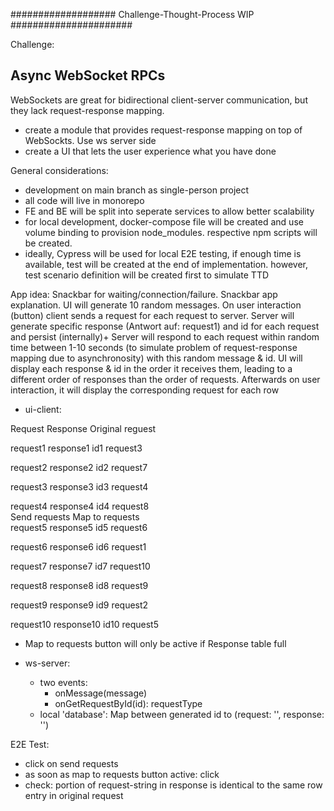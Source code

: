 ################### Challenge-Thought-Process WIP ######################

Challenge:
## Async WebSocket RPCs
WebSockets are great for bidirectional client-server communication, but they lack request-response mapping.
+ create a module that provides request-response mapping on top of WebSockts. Use ws server side
+ create a UI that lets the user experience what you have done

General considerations:
- development on main branch as single-person project
- all code will live in monorepo
- FE and BE will be split into seperate services to allow better scalability
- for local development, docker-compose file will be created and use volume binding to provision node_modules. respective npm scripts will be created.
- ideally, Cypress will be used for local E2E testing, if enough time is available, test will be created at the end of implementation.
  however, test scenario definition will be created first to simulate TTD


App idea:
Snackbar for waiting/connection/failure.
Snackbar app explanation.
UI will generate 10 random messages.
On user interaction (button) client sends a request for each request to server.
Server will generate specific response (Antwort auf: request1) and id for each request and persist (internally)+ Server will respond to each request within random time between 1-10 seconds (to simulate problem of request-response mapping due to asynchronosity) with this random message & id.
UI will display each response & id in the order it receives them, leading to a different order of responses than the order of requests.
Afterwards on user interaction, it will display the corresponding request for each row

- ui-client:

Request										      Response										Original reguest				
																								

request1										response1			id1							      request3				
																								
request2										response2			id2							      request7				
																								
request3										response3			id3							      request4				
																								
request4										response4			id4							      request8				
						Send requests										    Map to requests								
request5										response5			id5							      request6				
																								
request6										response6			id6							      request1				
																								
request7										response7			id7							      request10				
																								
request8										response8			id8							      request9				
																								
request9										response9			id9							      request2				
																								
request10										response10		id10							      request5				

- Map to requests button will only be active  if Response table full
																								
																								
- ws-server:
  - two events:
    - onMessage(message)
    - onGetRequestById(id): requestType
  - local 'database': Map between generated id to (request: '', response: '')

E2E Test:
- click on send requests
- as soon as map to requests button active: click
- check: portion of request-string in response is identical to the same row entry in original request